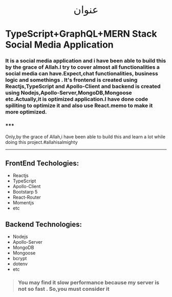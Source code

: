 <div align="center" style='text-align:center;font-family:bismillah;font-size:2rem' dir="rtl">عنوان</div>

 # **TypeScript+GraphQL+MERN Stack Social Media Application**

 ### It is a social media application and i have been able to build this by the grace of Allah.I try to cover almost all functionalities a social media can have.Expect,chat functionalities, business logic and somethings . It's frontend is created using Reactjs,TypeScript and Apollo-Client and backend is created using Nodejs,Apollo-Server,MongoDB,Mongoose etc.**Actually,it is optimized application**.I have done code spiliting to optimize it and also use React.memo to make it more optimized.<br/>
### ***
Only,by the grace of Allah,i have been able to build this and learn a lot while doing this project.#allahisalmighty
***

 ## FrontEnd Techologies:
 - Reactjs
 - TypeScript
 - Apollo-Client
 - Bootstarp 5
 - React-Router
 - Momentjs
 - etc

## Backend Technologies:
- Nodejs
- Apollo-Server
- MongoDB
- Mongoose
- bcrypt
- dotenv
- etc


> ### **You may find it slow performance because my server is not so fast . So,you must consider it**


